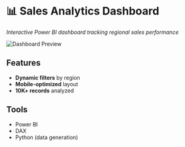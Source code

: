 # 📊 Sales Analytics Dashboard  
*Interactive Power BI dashboard tracking regional sales performance*  

![Dashboard Preview](dashboard-preview.png)  

## Features  
- **Dynamic filters** by region  
- **Mobile-optimized** layout  
- **10K+ records** analyzed  

## Tools  
- Power BI  
- DAX  
- Python (data generation)  
